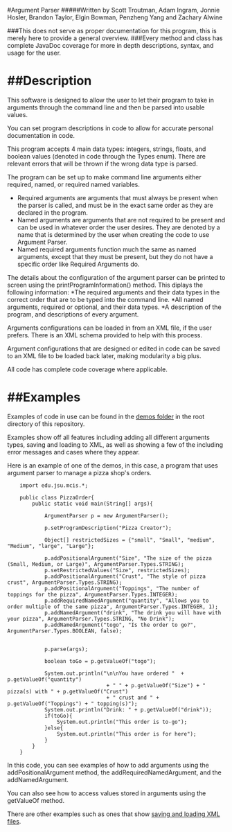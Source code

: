 #Argument Parser
#####Written by Scott Troutman, Adam Ingram, Jonnie Hosler, Brandon Taylor, Elgin Bowman, Penzheng Yang and Zachary Alwine

###This does not serve as proper documentation for this program, this is merely here to provide a general overview.
###Every method and class has complete JavaDoc coverage for more in depth descriptions, syntax, and usage for the user.

##Description
===========
This software is designed to allow the user to let their program to take in arguments through the command line and then be parsed into usable values.

You can set program descriptions in code to allow for accurate personal documentation in code.

This program accepts 4 main data types: integers, strings, floats, and boolean values (denoted in code through the Types enum). There are relevant errors that will be thrown if the wrong data type is parsed.

The program can be set up to make command line arguments either required, named, or required named variables.
* Required arguments are arguments that must always be present when the parser is called, and must be in the exact same order as they are declared in the program.
* Named arguments are arguments that are not required to be present and can be used in whatever order the user desires. They are denoted by a name that is determined by the user when creating the code to use Argument Parser.
* Named required arguments function much the same as named arguments, except that they must be present, but they do not have a specific order like Required Arguments do.

The details about the configuration of the argument parser can be printed to screen using the printProgramInformation() method. 
This diplays the following information:
*The required arguments and their data types in the correct order that are to be typed into the command line.
*All named arguments, required or optional, and their data types.
*A description of the program, and descriptions of every argument.

Arguments configurations can be loaded in from an XML file, if the user prefers. There is an XML schema provided to help with this process.

Argument configurations that are designed or edited in code can be saved to an XML file to be loaded back later, making modularity a big plus.

All code has complete code coverage where applicable.

##Examples
===========
Examples of code in use can be found in the [demos folder](https://github.com/SpacemanRiff/spring-semester-project/tree/master/demos) in the root directory of this repository.

Examples show off all features including adding all different arguments types, saving and loading to XML, as well as showing a few of the including error messages and cases where they appear.


Here is an example of one of the demos, in this case, a program that uses argument parser to manage a pizza shop's orders.
```
    import edu.jsu.mcis.*;

    public class PizzaOrder{		
        public static void main(String[] args){
            
            ArgumentParser p = new ArgumentParser();
            
            p.setProgramDescription("Pizza Creator");
            
            Object[] restrictedSizes = {"small", "Small", "medium", "Medium", "large", "Large"};
            
            p.addPositionalArgument("Size", "The size of the pizza (Small, Medium, or Large)", ArgumentParser.Types.STRING);
            p.setRestrictedValues("Size", restrictedSizes);
            p.addPositionalArgument("Crust", "The style of pizza crust", ArgumentParser.Types.STRING);
            p.addPositionalArgument("Toppings", "The number of toppings for the pizza", ArgumentParser.Types.INTEGER);
            p.addRequiredNamedArgument("quantity", "Allows you to order multiple of the same pizza", ArgumentParser.Types.INTEGER, 1);
            p.addNamedArgument("drink", "The drink you will have with your pizza", ArgumentParser.Types.STRING, "No Drink");
            p.addNamedArgument("togo", "Is the order to go?", ArgumentParser.Types.BOOLEAN, false);
            
            
            p.parse(args);
            
            boolean toGo = p.getValueOf("togo");
            
            System.out.println("\n\nYou have ordered "  + p.getValueOf("quantity")
                                + " " + p.getValueOf("Size") + " pizza(s) with " + p.getValueOf("Crust")
                                + " crust and " + p.getValueOf("Toppings") + " topping(s)");
            System.out.println("Drink: " + p.getValueOf("drink"));
            if(toGo){
                System.out.println("This order is to-go");
            }else{
                System.out.println("This order is for here");
            }
        }
    }
```
In this code, you can see examples of how to add arguments using the addPositionalArgument method, the addRequiredNamedArgument, and the addNamedArgument.

You can also see how to access values stored in arguments using the getValueOf method.

There are other examples such as ones that show [saving and loading XML files](https://github.com/SpacemanRiff/spring-semester-project/tree/master/demos/XMLPizzaDemo).